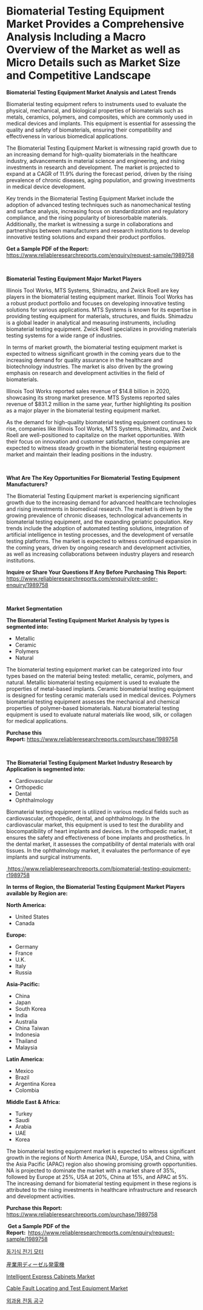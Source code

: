<p><h1>Biomaterial Testing Equipment Market Provides a Comprehensive Analysis Including a Macro Overview of the Market as well as Micro Details such as Market Size and Competitive Landscape</h1></p><p><strong>Biomaterial Testing Equipment Market Analysis and Latest Trends</strong></p>
<p><p>Biomaterial testing equipment refers to instruments used to evaluate the physical, mechanical, and biological properties of biomaterials such as metals, ceramics, polymers, and composites, which are commonly used in medical devices and implants. This equipment is essential for assessing the quality and safety of biomaterials, ensuring their compatibility and effectiveness in various biomedical applications.</p><p>The Biomaterial Testing Equipment Market is witnessing rapid growth due to an increasing demand for high-quality biomaterials in the healthcare industry, advancements in material science and engineering, and rising investments in research and development. The market is projected to expand at a CAGR of 11.9% during the forecast period, driven by the rising prevalence of chronic diseases, aging population, and growing investments in medical device development.</p><p>Key trends in the Biomaterial Testing Equipment Market include the adoption of advanced testing techniques such as nanomechanical testing and surface analysis, increasing focus on standardization and regulatory compliance, and the rising popularity of bioresorbable materials. Additionally, the market is witnessing a surge in collaborations and partnerships between manufacturers and research institutions to develop innovative testing solutions and expand their product portfolios.</p></p>
<p><strong>Get a Sample PDF of the Report:&nbsp;</strong> <a href="https://www.reliableresearchreports.com/enquiry/request-sample/1989758">https://www.reliableresearchreports.com/enquiry/request-sample/1989758</a></p>
<p>&nbsp;</p>
<p><strong>Biomaterial Testing Equipment Major Market Players</strong></p>
<p><p>Illinois Tool Works, MTS Systems, Shimadzu, and Zwick Roell are key players in the biomaterial testing equipment market. Illinois Tool Works has a robust product portfolio and focuses on developing innovative testing solutions for various applications. MTS Systems is known for its expertise in providing testing equipment for materials, structures, and fluids. Shimadzu is a global leader in analytical and measuring instruments, including biomaterial testing equipment. Zwick Roell specializes in providing materials testing systems for a wide range of industries.</p><p>In terms of market growth, the biomaterial testing equipment market is expected to witness significant growth in the coming years due to the increasing demand for quality assurance in the healthcare and biotechnology industries. The market is also driven by the growing emphasis on research and development activities in the field of biomaterials.</p><p>Illinois Tool Works reported sales revenue of $14.8 billion in 2020, showcasing its strong market presence. MTS Systems reported sales revenue of $831.2 million in the same year, further highlighting its position as a major player in the biomaterial testing equipment market.</p><p>As the demand for high-quality biomaterial testing equipment continues to rise, companies like Illinois Tool Works, MTS Systems, Shimadzu, and Zwick Roell are well-positioned to capitalize on the market opportunities. With their focus on innovation and customer satisfaction, these companies are expected to witness steady growth in the biomaterial testing equipment market and maintain their leading positions in the industry.</p></p>
<p>&nbsp;</p>
<p><strong>What Are The Key Opportunities For Biomaterial Testing Equipment Manufacturers?</strong></p>
<p><p>The Biomaterial Testing Equipment market is experiencing significant growth due to the increasing demand for advanced healthcare technologies and rising investments in biomedical research. The market is driven by the growing prevalence of chronic diseases, technological advancements in biomaterial testing equipment, and the expanding geriatric population. Key trends include the adoption of automated testing solutions, integration of artificial intelligence in testing processes, and the development of versatile testing platforms. The market is expected to witness continued expansion in the coming years, driven by ongoing research and development activities, as well as increasing collaborations between industry players and research institutions.</p></p>
<p><strong>Inquire or Share Your Questions If Any Before Purchasing This Report:</strong> <a href="https://www.reliableresearchreports.com/enquiry/pre-order-enquiry/1989758">https://www.reliableresearchreports.com/enquiry/pre-order-enquiry/1989758</a></p>
<p>&nbsp;</p>
<p><strong>Market Segmentation</strong></p>
<p><strong>The Biomaterial Testing Equipment Market Analysis by types is segmented into:</strong></p>
<p><ul><li>Metallic</li><li>Ceramic</li><li>Polymers</li><li>Natural</li></ul></p>
<p><p>The biomaterial testing equipment market can be categorized into four types based on the material being tested: metallic, ceramic, polymers, and natural. Metallic biomaterial testing equipment is used to evaluate the properties of metal-based implants. Ceramic biomaterial testing equipment is designed for testing ceramic materials used in medical devices. Polymers biomaterial testing equipment assesses the mechanical and chemical properties of polymer-based biomaterials. Natural biomaterial testing equipment is used to evaluate natural materials like wood, silk, or collagen for medical applications.</p></p>
<p><strong>Purchase this Report:&nbsp;</strong><a href="https://www.reliableresearchreports.com/purchase/1989758">https://www.reliableresearchreports.com/purchase/1989758</a></p>
<p>&nbsp;</p>
<p><strong>The Biomaterial Testing Equipment Market Industry Research by Application is segmented into:</strong></p>
<p><ul><li>Cardiovascular</li><li>Orthopedic</li><li>Dental</li><li>Ophthalmology</li></ul></p>
<p><p>Biomaterial testing equipment is utilized in various medical fields such as cardiovascular, orthopedic, dental, and ophthalmology. In the cardiovascular market, this equipment is used to test the durability and biocompatibility of heart implants and devices. In the orthopedic market, it ensures the safety and effectiveness of bone implants and prosthetics. In the dental market, it assesses the compatibility of dental materials with oral tissues. In the ophthalmology market, it evaluates the performance of eye implants and surgical instruments.</p></p>
<p><a href="https://www.reliableresearchreports.com/biomaterial-testing-equipment-r1989758">&nbsp;https://www.reliableresearchreports.com/biomaterial-testing-equipment-r1989758</a></p>
<p><strong>In terms of Region, the Biomaterial Testing Equipment Market Players available by Region are:</strong></p>
<p>
    <p> <strong> North America: </strong>
        <ul>
            <li>United States</li>
            <li>Canada</li>
        </ul>
        </p> 
    <p> <strong> Europe: </strong>
        <ul>
            <li>Germany</li>
            <li>France</li>
            <li>U.K.</li>
            <li>Italy</li>
            <li>Russia</li>
        </ul>
        </p> 
    <p> <strong> Asia-Pacific: </strong>
        <ul>
            <li>China</li>
            <li>Japan</li>
            <li>South Korea</li>
            <li>India</li>
            <li>Australia</li>
            <li>China Taiwan</li>
            <li>Indonesia</li>
            <li>Thailand</li>
            <li>Malaysia</li>
        </ul>
        </p> 
    <p> <strong> Latin America: </strong>
        <ul>
            <li>Mexico</li>
            <li>Brazil</li>
            <li>Argentina Korea</li>
            <li>Colombia</li>
        </ul>
        </p> 
    <p> <strong> Middle East & Africa: </strong>
        <ul>
            <li>Turkey</li>
            <li>Saudi</li>
            <li>Arabia</li>
            <li>UAE</li>
            <li>Korea</li>
        </ul>
    </p>
    </p>
<p><p>The biomaterial testing equipment market is expected to witness significant growth in the regions of North America (NA), Europe, USA, and China, with the Asia Pacific (APAC) region also showing promising growth opportunities. NA is projected to dominate the market with a market share of 35%, followed by Europe at 25%, USA at 20%, China at 15%, and APAC at 5%. The increasing demand for biomaterial testing equipment in these regions is attributed to the rising investments in healthcare infrastructure and research and development activities.</p></p>
<p><strong>Purchase this Report: </strong><a href="https://www.reliableresearchreports.com/purchase/1989758">https://www.reliableresearchreports.com/purchase/1989758</a></p>
<p>&nbsp;<strong>Get a Sample PDF of the Report:&nbsp;&nbsp;</strong><a href="https://www.reliableresearchreports.com/enquiry/request-sample/1989758">https://www.reliableresearchreports.com/enquiry/request-sample/1989758</a></p>
<p><strong></strong></p>
<p><p><a href="https://medium.com/@tedbernhard1944/%EB%8F%99%EA%B8%B0-%EC%A0%84%EB%8F%99%EA%B8%B0-%EC%8B%9C%EC%9E%A5-%EC%8B%9C%EC%9E%A5-%EC%A0%90%EC%9C%A0%EC%9C%A8-%EC%8B%9C%EC%9E%A5-%EB%8F%99%ED%96%A5-%EB%B0%8F-%EB%AF%B8%EB%9E%98-%EC%84%B1%EC%9E%A5-%ED%83%90%EC%83%89-991f71cd6565">동기식 전기 모터</a></p><p><a href="https://medium.com/@abdulkoss2015/%E7%94%A3%E6%A5%AD%E7%94%A8%E3%83%87%E3%82%A3%E3%83%BC%E3%82%BC%E3%83%AB%E7%99%BA%E9%9B%BB%E6%A9%9F%E5%B8%82%E5%A0%B4%E5%88%86%E6%9E%90-%E3%81%9D%E3%81%AEcagr-%E5%B8%82%E5%A0%B4%E3%82%BB%E3%82%B0%E3%83%A1%E3%83%B3%E3%83%86%E3%83%BC%E3%82%B7%E3%83%A7%E3%83%B3%E3%81%A8%E4%B8%96%E7%95%8C%E7%9A%84%E3%81%AA%E7%94%A3%E6%A5%AD%E6%A6%82%E8%A6%81-289c64a92c1b">産業用ディーゼル発電機</a></p><p><a href="https://www.linkedin.com/pulse/intelligent-express-cabinetsnbspmarket-focuses-market-share-size-o6q4e">Intelligent Express Cabinets Market</a></p><p><a href="https://www.linkedin.com/pulse/cable-fault-locating-test-equipment-market-size-trends-complete-fivye">Cable Fault Locating and Test Equipment Market</a></p><p><a href="https://medium.com/@haroldwarren626/%EC%88%98%EC%88%A0%EC%9A%A9-%EC%A0%84%EC%9B%90%EA%B3%B5%EA%B5%AC-%EC%8B%9C%EC%9E%A5-%EA%B7%9C%EB%AA%A8-%EC%8B%9C%EC%9E%A5-%EC%A0%84%EB%A7%9D-%EB%B0%8F-%EC%8B%9C%EC%9E%A5-%EC%98%88%EC%B8%A1-2024%EB%85%84%EB%B6%80%ED%84%B0-2031%EB%85%84%EA%B9%8C%EC%A7%80-1e053ecabcec">외과용 전동 공구</a></p></p>